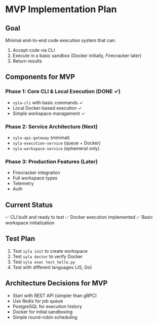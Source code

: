 # MVP Implementation Plan

## Goal
Minimal end-to-end code execution system that can:
1. Accept code via CLI
2. Execute in a basic sandbox (Docker initially, Firecracker later)
3. Return results

## Components for MVP

### Phase 1: Core CLI & Local Execution (DONE ✓)
- `syla-cli` with basic commands ✓
- Local Docker-based execution ✓
- Simple workspace management ✓

### Phase 2: Service Architecture (Next)
- `syla-api-gateway` (minimal)
- `syla-execution-service` (queue + Docker)
- `syla-workspace-service` (ephemeral only)

### Phase 3: Production Features (Later)
- Firecracker integration
- Full workspace types
- Telemetry
- Auth

## Current Status
✅ CLI built and ready to test
✅ Docker execution implemented
✅ Basic workspace initialization

## Test Plan
1. Test `syla init` to create workspace
2. Test `syla doctor` to verify Docker
3. Test `syla exec test_hello.py`
4. Test with different languages (JS, Go)

## Architecture Decisions for MVP
- Start with REST API (simpler than gRPC)
- Use Redis for job queue
- PostgreSQL for execution history
- Docker for initial sandboxing
- Simple round-robin scheduling